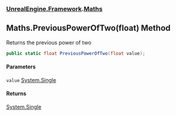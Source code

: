 ### [UnrealEngine.Framework](UnrealEngine_Framework.md 'UnrealEngine.Framework').[Maths](Maths.md 'UnrealEngine.Framework.Maths')
## Maths.PreviousPowerOfTwo(float) Method
Returns the previous power of two  
```csharp
public static float PreviousPowerOfTwo(float value);
```
#### Parameters
<a name='UnrealEngine_Framework_Maths_PreviousPowerOfTwo(float)_value'></a>
`value` [System.Single](https://docs.microsoft.com/en-us/dotnet/api/System.Single 'System.Single')  
  
#### Returns
[System.Single](https://docs.microsoft.com/en-us/dotnet/api/System.Single 'System.Single')  
